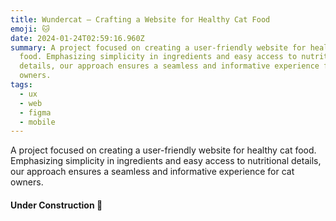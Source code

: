 ```yaml
---
title: Wundercat – Crafting a Website for Healthy Cat Food
emoji: 🐱
date: 2024-01-24T02:59:16.960Z
summary: A project focused on creating a user-friendly website for healthy cat
  food. Emphasizing simplicity in ingredients and easy access to nutritional
  details, our approach ensures a seamless and informative experience for cat
  owners.
tags:
  - ux
  - web
  - figma
  - mobile
---
```

A project focused on creating a user-friendly website for healthy cat food. Emphasizing simplicity in ingredients and easy access to nutritional details, our approach ensures a seamless and informative experience for cat owners.



#### U﻿nder Construction 🚧
